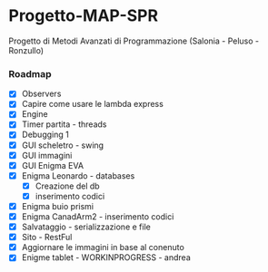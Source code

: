# Progetto-MAP-SPR
Progetto di Metodi Avanzati di Programmazione (Salonia - Peluso - Ronzullo)

### Roadmap

- [X] Observers
- [X] Capire come usare le lambda express
- [X] Engine
- [X] Timer partita - threads
- [X] Debugging 1
- [X] GUI scheletro - swing
- [X] GUI immagini
- [X] GUI Enigma EVA
- [X] Enigma Leonardo - databases
  - [X] Creazione del db
  - [X] inserimento codici
- [X] Enigma buio prismi
- [X] Enigma CanadArm2 - inserimento codici
- [X] Salvataggio - serializzazione e file
- [X] Sito - RestFul
- [X] Aggiornare le immagini in base al conenuto
- [X] Enigme tablet - WORKINPROGRESS - andrea
